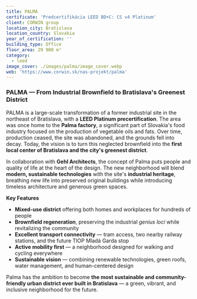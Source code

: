 ```yaml
---
title: PALMA
certificate: 'Predcertifikácia LEED BD+C: CS v4 Platinum'
client: CORWIN group
location_city: Bratislava
location_country: Slovakia
year_of_certification: ''
building_type: Office
floor_area: 29 900 m²
category:
  - leed
image_cover: ./images/palma/image_cover.webp
web: 'https://www.corwin.sk/nas-projekt/palma'
---
```


### PALMA — From Industrial Brownfield to Bratislava's Greenest District

PALMA is a large-scale transformation of a former industrial site in the northeast of Bratislava, with a **LEED Platinum precertification**. The area was once home to the **Palma factory**, a significant part of Slovakia's food industry focused on the production of vegetable oils and fats. Over time, production ceased, the site was abandoned, and the grounds fell into decay. Today, the vision is to turn this neglected brownfield into the **first local center of Bratislava and the city's greenest district**.

In collaboration with **Gehl Architects**, the concept of Palma puts people and quality of life at the heart of the design. The new neighborhood will blend **modern, sustainable technologies** with the site's **industrial heritage**, breathing new life into preserved original buildings while introducing timeless architecture and generous green spaces.

**Key Features**

- **Mixed-use district** offering both homes and workplaces for hundreds of people
- **Brownfield regeneration**, preserving the industrial _genius loci_ while revitalizing the community
- **Excellent transport connectivity** — tram access, two nearby railway stations, and the future TIOP Mladá Garda stop
- **Active mobility first** — a neighborhood designed for walking and cycling everywhere
- **Sustainable vision** — combining renewable technologies, green roofs, water management, and human-centered design

Palma has the ambition to become **the most sustainable and community-friendly urban district ever built in Bratislava** — a green, vibrant, and inclusive neighborhood for the future.

